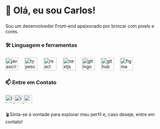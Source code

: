 <h1 align="left">👋 Olá, eu sou Carlos!</h1>

###

<p align="left">Sou um desenvolvedor Front-end apaixonado por brincar com pixels e cores.</p>

###

<h3 align="left">🛠 Linguagem e ferramentas</h3>

###

<div align="left">
  <img src="https://skillicons.dev/icons?i=js" height="40" alt="javascript logo" title="JavaScript" />
  <img width="12" />
  <img src="https://skillicons.dev/icons?i=ts" height="40" alt="typescript logo" title="TypeScript" />
  <img width="12" />
  <img src="https://skillicons.dev/icons?i=react" height="40" alt="react logo" title="React.js" />
  <img width="12" />
  <img src="https://skillicons.dev/icons?i=nextjs" height="40" alt="nextjs logo" title="Next.js" />
  <img width="12" />
  <img src="https://skillicons.dev/icons?i=git" height="40" alt="git logo" title="Git" />
  <img width="12" />
  <img src="https://skillicons.dev/icons?i=github" height="40" alt="github logo" title="GitHub" />
  <img width="12" />
  <img src="https://skillicons.dev/icons?i=figma" height="40" alt="figma logo" title="Figma" />
</div>

###

<h3 align="left">📫 Entre em Contato</h3>

###

<div align="left">
  <a href="https://www.linkedin.com/in/carlos-eduardo-464206336" target="_blank">
    <img src="https://img.shields.io/static/v1?message=LinkedIn&logo=linkedin&label=&color=1d1d1d&logoColor=white&labelColor=&style=for-the-badge" height="25" alt="linkedin logo"  />
  </a>
  <a href="https://www.instagram.com/carloseduti" target="_blank">
    <img src="https://img.shields.io/static/v1?message=Instagram&logo=instagram&label=&color=1d1d1d&logoColor=white&labelColor=&style=for-the-badge" height="25" alt="instagram logo"  />
  </a>
  <a href="mailto:cedut.dev@gmail.com" target="_blank">
    <img src="https://img.shields.io/static/v1?message=Gmail&logo=gmail&label=&color=1d1d1d&logoColor=white&labelColor=&style=for-the-badge" height="25" alt="gmail logo"  />
  </a>
</div>

###

<p align="left">🪴Sinta-se à vontade para explorar meu perfil e, caso deseje, entre em contato!</p>

###
